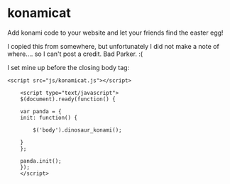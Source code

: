 # konamicat

Add konami code to your website and let your friends find the easter egg! 

I copied this from somewhere, but unfortunately I did not make a note of where.... so I can't post a credit. Bad Parker. :(

I set mine up before the closing body tag: 

    <script src="js/konamicat.js"></script>

		<script type="text/javascript">
		$(document).ready(function() {

		var panda = {
		init: function() { 

			$('body').dinosaur_konami();

		}
		};

		panda.init();
		});
		</script>
